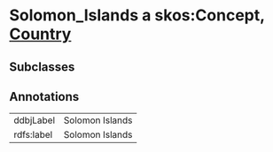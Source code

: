 # Solomon_Islands a skos:Concept, [Country](/0.1/Country)

## Subclasses

## Annotations

|||
|-----|-----|
|ddbjLabel|Solomon Islands|
|rdfs:label|Solomon Islands|


